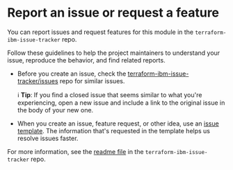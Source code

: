# Report an issue or request a feature

You can report issues and request features for this module in the `terraform-ibm-issue-tracker` repo.

Follow these guidelines to help the project maintainers to understand your issue, reproduce the behavior, and find related reports.

- Before you create an issue, check the [terraform-ibm-issue-tracker/issues](https://github.com/terraform-ibm-modules/terraform-ibm-issue-tracker/issues) repo for similar issues.

    :information_source: **Tip**: If you find a closed issue that seems similar to what you're experiencing, open a new issue and include a link to the original issue in the body of your new one.

- When you create an issue, feature request, or other idea, use an [issue template](https://github.com/terraform-ibm-modules/terraform-ibm-issue-tracker/issues/new/choose). The information that's requested in the template helps us resolve issues faster.

For more information, see the [readme file](https://github.com/terraform-ibm-modules/terraform-ibm-issue-tracker/blob/main/README.md) in the `terraform-ibm-issue-tracker` repo.
